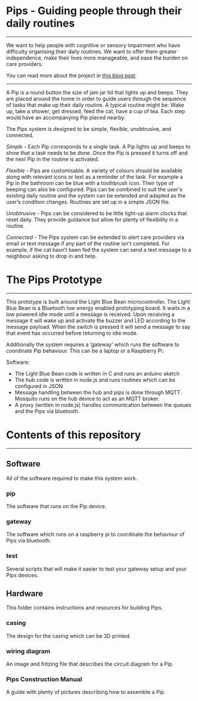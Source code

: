 # Pips - Guiding people through their daily routines #
----------------------

We want to help people with cognitive or sensory impairment who have difficulty organising their daily routines.  We want to offer them greater independence, make their lives more manageable, and ease the burden on care providers.

You can read more about the project in [this blog post](http://www.nominet.uk/researchblog/how-to-build-your-own-smart-iot-buttons/).

----------------------

A Pip is a round button the size of jam jar lid that lights up and beeps.  They are placed around the home in order to guide users through the sequence of tasks that make up their daily routine.  A typical routine might be: Wake up, take a shower, get dressed, feed the cat, have a cup of tea.  Each step would have an accompanying Pip placed nearby.

The Pips system is designed to be simple, flexible, unobtrusive, and connected.

*Simple* - Each Pip corresponds to a single task.  A Pip lights up and beeps to show that a task needs to be done.  Once the Pip is pressed it turns off and the next Pip in the routine is activated.

*Flexible* - Pips are customisable.  A variety of colours should be available along with relevant icons or text as a reminder of the task.  For example a Pip in the bathroom can be blue with a toothbrush icon.  Their type of beeping can also be configured.  Pips can be combined to suit the user's existing daily routine and the system can be extended and adapted as the user’s condition changes.  Routines are set up in a simple JSON file.

*Unobtrusive* - Pips can be considered to be little light-up alarm clocks that reset daily. They provide guidance but allow for plenty of flexibility in a routine.

*Connected* -  The Pips system can be extended to alert care providers via email or text message if any part of the routine isn't completed.  For example, if the cat hasn’t been fed the system can send a text message to a neighbour asking to drop in and help.

# The Pips Prototype #
----------------------

This prototype is built around the Light Blue Bean microcontroller. The Light Blue Bean is a Bluetooth low energy enabled prototyping board.  It waits in a low powered idle mode until a message is received.  Upon receiving a message it will wake up and activate the buzzer and LED according to the message payload.  When the switch is pressed it will send a message to say that event has occurred before returning to idle mode.

Additionally the system requires a ‘gateway’ which runs the software to coordinate Pip behaviour. This can be a laptop or a Raspberry Pi.

Software:

+ The Light Blue Bean code is written in C and runs an arduino sketch
+ The hub code is written in node.js and runs routines which can be configured in JSON
+ Message handling between the hub and pips is done through MQTT. Mosquito runs on the hub device to act as an MQTT broker.
+ A proxy (written in node.js) handles communication between the queues and the Pips via bluetooth.

# Contents of this repository #
-----------------------

## Software ##

All of the software required to make this system work.

### pip ###
The software that runs on the Pip device.

### gateway ###
The software which runs on a raspberry pi to coordinate the behaviour of Pips via bluetooth.

### test ###
Several scripts that will make it easier to test your gateway setup and your Pips devices.

## Hardware ##

This folder contains instructions and resources for building Pips.

### casing ###
The design for the casing which can be 3D printed.

### wiring diagram ###
An image and fritzing file that describes the circuit diagram for a Pip.

### Pips Construction Manual ###
A guide with plenty of pictures describing how to assemble a Pip.